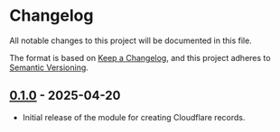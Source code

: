 # Changelog

All notable changes to this project will be documented in this file.

The format is based on [Keep a Changelog](https://keepachangelog.com/en/1.1.0/),
and this project adheres to
[Semantic Versioning](https://semver.org/spec/v2.0.0.html).

## [0.1.0] - 2025-04-20

- Initial release of the module for creating Cloudflare records.

[unreleased]:
  htps://github.com/visiosto/terraform-cloudflare-record/compare/v0.1.0...HEAD
[0.1.0]:
  https://github.com/visiosto/terraform-cloudflare-record/releases/tag/v0.1.0
